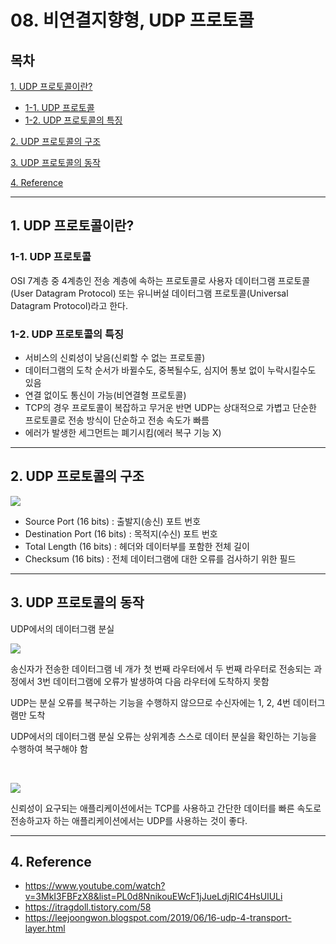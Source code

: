 # 08. 비연결지향형, UDP 프로토콜

## 목차

[1. UDP 프로토콜이란?](#1-udp-프로토콜이란)

- [1-1. UDP 프로토콜](#1-1-udp-프로토콜)
- [1-2. UDP 프로토콜의 특징](#1-2-udp-프로토콜의-특징)

[2. UDP 프로토콜의 구조](#2-udp-프로토콜의-구조)

[3. UDP 프로토콜의 동작](#3-udp-프로토콜의-동작)

[4. Reference](#4-reference)

<hr>

## 1. UDP 프로토콜이란?

### 1-1. UDP 프로토콜

OSI 7계층 중 4계층인 전송 계층에 속하는 프로토콜로 사용자 데이터그램 프로토콜(User Datagram Protocol) 또는 유니버설 데이터그램 프로토콜(Universal Datagram Protocol)라고 한다.

### 1-2. UDP 프로토콜의 특징

- 서비스의 신뢰성이 낮음(신뢰할 수 없는 프로토콜)
- 데이터그램의 도착 순서가 바뀔수도, 중복될수도, 심지어 통보 없이 누락시킬수도 있음
- 연결 없이도 통신이 가능(비연결형 프로토콜)
- TCP의 경우 프로토콜이 복잡하고 무거운 반면 UDP는 상대적으로 가볍고 단순한 프로토콜로 전송 방식이 단순하고 전송 속도가 빠름
- 에러가 발생한 세그먼트는 폐기시킴(에러 복구 기능 X)

<hr>

## 2. UDP 프로토콜의 구조

![](https://img1.daumcdn.net/thumb/R1280x0/?scode=mtistory2&fname=http%3A%2F%2Fcfile30.uf.tistory.com%2Fimage%2F99CEF4455BD91B3C104CC2)

- Source Port (16 bits) : 출발지(송신) 포트 번호
- Destination Port (16 bits) : 목적지(수신) 포트 번호
- Total Length (16 bits) : 헤더와 데이터부를 포함한 전체 길이
- Checksum (16 bits) : 전체 데이터그램에 대한 오류를 검사하기 위한 필드

<hr>

## 3. UDP 프로토콜의 동작

UDP에서의 데이터그램 분실

![](https://k.kakaocdn.net/dn/d6AG8C/btqwsc3AlHk/xinD8myrHyZoFovyGUQle1/img.png)

송신자가 전송한 데이터그램 네 개가 첫 번째 라우터에서 두 번째 라우터로 전송되는 과정에서 3번 데이터그램에 오류가 발생하여 다음 라우터에 도착하지 못함

UDP는 분실 오류를 복구하는 기능을 수행하지 않으므로 수신자에는 1, 2, 4번 데이터그램만 도착

UDP에서의 데이터그램 분실 오류는 상위계층 스스로 데이터 분실을 확인하는 기능을 수행하여 복구해야 함

<br>

![](https://madplay.github.io/img/post/2018-02-04-network-tcp-udp-tcpip-3.png)

신뢰성이 요구되는 애플리케이션에서는 TCP를 사용하고 간단한 데이터를 빠른 속도로 전송하고자 하는 애플리케이션에서는 UDP를 사용하는 것이 좋다.

<hr>

## 4. Reference

- https://www.youtube.com/watch?v=3MkI3FBFzX8&list=PL0d8NnikouEWcF1jJueLdjRIC4HsUlULi
- https://itragdoll.tistory.com/58
- https://leejoongwon.blogspot.com/2019/06/16-udp-4-transport-layer.html
